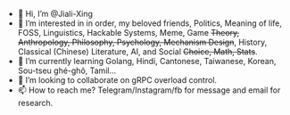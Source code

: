 - 👋 Hi, I’m @Jiali-Xing
- 👀 I’m interested in in order, my beloved friends, Politics, Meaning of life, FOSS, Linguistics, Hackable Systems, Meme, Game ~~Theory, Anthropology, Philosophy, Psychology, Mechanism Design~~, History, Classical (Chinese) Literature, AI, and Social ~~Choice, Math, Stats~~. 
- 🌱 I’m currently learning Golang, Hindi, Cantonese, Taiwanese, Korean, Sou-tseu ghé-ghô, Tamil...
- 💞️ I’m looking to collaborate on gRPC overload control.
- 📫 How to reach me? Telegram/Instagram/fb for message and email for research.

<!---
Jiali-Xing/Jiali-Xing is a ✨ special ✨ repository because its `README.md` (this file) appears on your GitHub profile.
You can click the Preview link to take a look at your changes.
--->

